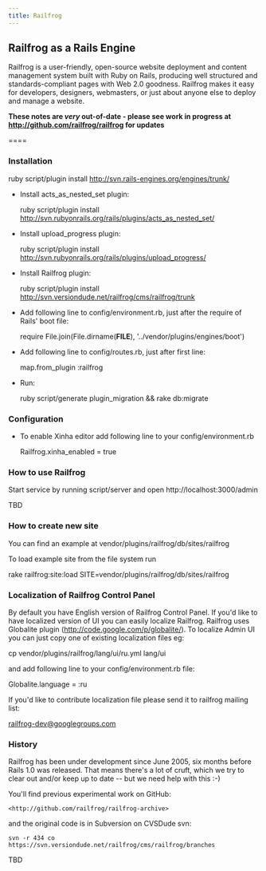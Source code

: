 ```yaml
---
title: Railfrog
---
```


## Railfrog as a Rails Engine

Railfrog is a user-friendly, open-source website deployment and content management system built with Ruby on Rails, producing well structured and standards-compliant pages with Web 2.0 goodness.  Railfrog makes it easy for developers, designers, webmasters, or just about anyone else to deploy and manage a website.

**These notes are _very_ out-of-date - please see work in progress at <http://github.com/railfrog/railfrog> for updates**

====

### Installation



  ruby script/plugin install http://svn.rails-engines.org/engines/trunk/

* Install acts_as_nested_set plugin:

  ruby script/plugin install http://svn.rubyonrails.org/rails/plugins/acts_as_nested_set/

* Install upload_progress plugin:

  ruby script/plugin install http://svn.rubyonrails.org/rails/plugins/upload_progress/

* Install Railfrog plugin:

  ruby script/plugin install http://svn.versiondude.net/railfrog/cms/railfrog/trunk

* Add following line to config/environment.rb, just after the require of Rails' boot file:

  require File.join(File.dirname(__FILE__), '../vendor/plugins/engines/boot')

* Add following line to config/routes.rb, just after first line:

  map.from_plugin :railfrog

* Run:

  ruby script/generate plugin_migration && rake db:migrate


### Configuration

* To enable Xinha editor add following line to your config/environment.rb
  
  Railfrog.xinha_enabled = true


### How to use Railfrog

Start service by running script/server and open http://localhost:3000/admin

TBD


### How to create new site

You can find an example at vendor/plugins/railfrog/db/sites/railfrog 

To load example site from the file system run 

  rake railfrog:site:load SITE=vendor/plugins/railfrog/db/sites/railfrog


### Localization of Railfrog Control Panel

By default you have English version of Railfrog Control Panel. If you'd like 
to have localized version of UI you can easily localize Railfrog. Railfrog uses 
Globalite plugin (http://code.google.com/p/globalite/). To localize Admin UI 
you can just copy one of existing localization files eg:

  cp vendor/plugins/railfrog/lang/ui/ru.yml lang/ui

and add following line to your config/environment.rb file:

  Globalite.language = :ru

If you'd like to contribute localization file please send it to railfrog mailing list:

  railfrog-dev@googlegroups.com


### History

Railfrog has been under development since June 2005, six months before
Rails 1.0 was released. That means there's a lot of cruft, which we try
to clear out and/or keep up to date -- but we need help with this :-)

You'll find previous experimental work on GitHub:

    <http://github.com/railfrog/railfrog-archive>

and the original code is in Subversion on CVSDude svn:

    svn -r 434 co https://svn.versiondude.net/railfrog/cms/railfrog/branches



TBD
